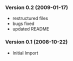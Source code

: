 ### Version 0.2 (2009-01-17)

 * restructured files
 * bugs fixed
 * updated README

### Version 0.1 (2008-10-22)

 * Initial Import
